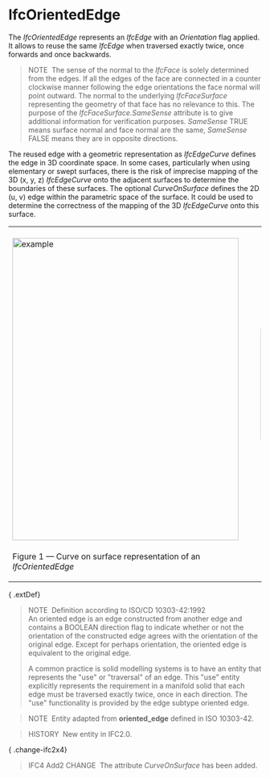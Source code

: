 IfcOrientedEdge
===============

The _IfcOrientedEdge_ represents an _IfcEdge_ with an _Orientation_ flag applied. It allows to reuse the same _IfcEdge_ when traversed exactly twice, once forwards and once backwards.

> NOTE&nbsp; The sense of the normal to the _IfcFace_ is solely determined from the edges. If all the edges of the face are connected in a counter clockwise manner following the edge orientations the face normal will point outward. The normal to the underlying _IfcFaceSurface_ representing the geometry of that face has no relevance to this. The purpose of the _IfcFaceSurface.SameSense_ attribute is to give additional information for verification purposes. _SameSense_ TRUE means surface normal and face normal are the same, _SameSense_ FALSE means they are in opposite directions.

The reused edge with a geometric representation as _IfcEdgeCurve_ defines the edge in 3D coordinate space. In some cases, particularly when using elementary or swept surfaces, there is the risk of imprecise mapping of the 3D (x, y, z) _IfcEdgeCurve_ onto the adjacent surfaces to determine the boundaries of these surfaces. The optional _CurveOnSurface_ defines the 2D (u, v) edge within the parametric space of the surface. It could be used to determine the correctness of the mapping of the 3D _IfcEdgeCurve_ onto this surface.

<table>
<tr><td><br><img src="../../../../../../figures/ifcadvancedbrep_02.png" width="450" height="600" alt="example"></td>
<td><blockquote class="example">EXAMPLE&nbsp; Figure 1 illustrates an example where the <em>CurveOnSurface</em> is provided in addition to the curve geometry of the <em>IfcEdgeCurve</em>.</blockquote></td>
</tr>
<tr><td><p class="figure">Figure 1 &mdash; Curve on surface representation of an <em>IfcOrientedEdge</em></p></td><td>&nbsp;</td><td>&nbsp;</td></tr>
</table>

{ .extDef}
> NOTE&nbsp; Definition according to ISO/CD 10303-42:1992  
> An oriented edge is an edge constructed from another edge and contains a BOOLEAN direction flag to indicate whether or not the orientation of the constructed edge agrees with the orientation of the original edge. Except for perhaps orientation, the oriented edge is equivalent to the original edge.   
>   
> A common practice is solid modelling systems is to have an entity that represents the "use" or "traversal" of an edge. This "use" entity explicitly represents the requirement in a manifold solid that each edge must be traversed exactly twice, once in each direction. The "use" functionality is provided by the edge subtype oriented edge.

> NOTE&nbsp; Entity adapted from **oriented_edge** defined in ISO 10303-42.

> HISTORY&nbsp; New entity in IFC2.0.

{ .change-ifc2x4}
> IFC4 Add2 CHANGE&nbsp; The attribute _CurveOnSurface_ has been added.
